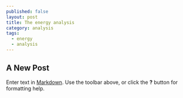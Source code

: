 ```yaml
---
published: false
layout: post
title: The energy analysis
category: analysis
tags:
  - energy
  - analysis
---
```

## A New Post

Enter text in [Markdown](http://daringfireball.net/projects/markdown/). Use the toolbar above, or click the **?** button for formatting help.
